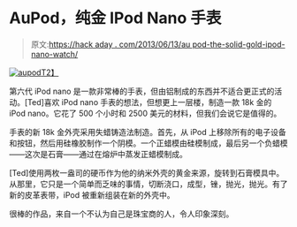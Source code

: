 # AuPod，纯金 IPod Nano 手表

> 原文:[https://hack aday . com/2013/06/13/au pod-the-solid-gold-ipod-nano-watch/](https://hackaday.com/2013/06/13/aupod-the-solid-gold-ipod-nano-watch/)

[![aupod](../Images/b16f05181b012d595ac00b2c28e39359.png)T2】](http://hackaday.com/wp-content/uploads/2013/06/aupod.jpg)

第六代 iPod nano 是一款非常棒的手表，但由铝制成的东西并不适合更正式的活动。[Ted]喜欢 iPod nano 手表的想法，但想更上一层楼，制造一款 18k 金的 iPod nano。它花了 500 个小时和 2500 美元的材料，但我们会说它是值得的。

手表的新 18k 金外壳采用失蜡铸造法制造。首先，从 iPod 上移除所有的电子设备和按钮，然后用硅橡胶制作一个阴模。一个正蜡模由硅模制成，最后另一个负蜡模——这次是石膏——通过在熔炉中蒸发正蜡模制成。

[Ted]使用两枚一盎司的硬币作为他的纳米外壳的黄金来源，旋转到石膏模具中。从那里，它只是一个简单而乏味的事情，切断浇口，成型，锉，抛光，抛光。有了新的皮革表带，iPod 被重新组装在新的外壳中。

很棒的作品，来自一个不认为自己是珠宝商的人，令人印象深刻。